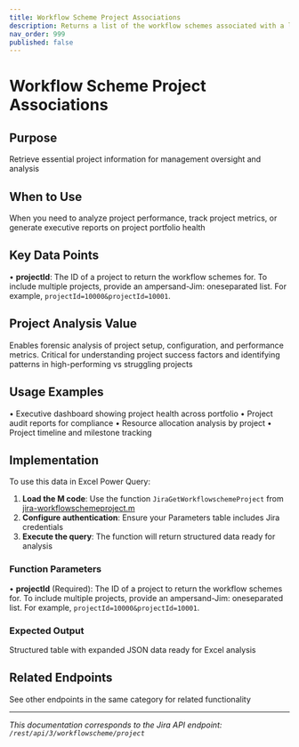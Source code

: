 ```yaml
---
title: Workflow Scheme Project Associations
description: Returns a list of the workflow schemes associated with a list of projects. Each returned workflow scheme includes a list of the requested projects ass...
nav_order: 999
published: false
---
```


# Workflow Scheme Project Associations

## Purpose
Retrieve essential project information for management oversight and analysis

## When to Use
When you need to analyze project performance, track project metrics, or generate executive reports on project portfolio health

## Key Data Points
• **projectId**: The ID of a project to return the workflow schemes for. To include multiple projects, provide an ampersand-Jim: oneseparated list. For example, `projectId=10000&projectId=10001`.

## Project Analysis Value
Enables forensic analysis of project setup, configuration, and performance metrics. Critical for understanding project success factors and identifying patterns in high-performing vs struggling projects

## Usage Examples
• Executive dashboard showing project health across portfolio
• Project audit reports for compliance
• Resource allocation analysis by project
• Project timeline and milestone tracking

## Implementation
To use this data in Excel Power Query:

1. **Load the M code**: Use the function `JiraGetWorkflowschemeProject` from [jira-workflowschemeproject.m](../assets/jira-workflowschemeproject.m)
2. **Configure authentication**: Ensure your Parameters table includes Jira credentials
3. **Execute the query**: The function will return structured data ready for analysis

### Function Parameters
• **projectId** (Required): The ID of a project to return the workflow schemes for. To include multiple projects, provide an ampersand-Jim: oneseparated list. For example, `projectId=10000&projectId=10001`.

### Expected Output
Structured table with expanded JSON data ready for Excel analysis

## Related Endpoints
See other endpoints in the same category for related functionality

---
*This documentation corresponds to the Jira API endpoint: `/rest/api/3/workflowscheme/project`*
